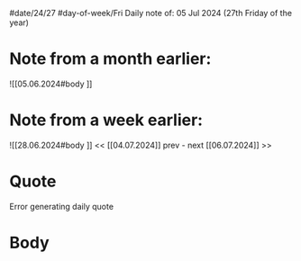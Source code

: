 
#date/24/27
#day-of-week/Fri
Daily note of: 05 Jul 2024 (27th Friday of the year)

# Note from a month earlier:
![[05.06.2024#body ]]

# Note from a week earlier:
![[28.06.2024#body ]]
 << [[04.07.2024]] prev - next [[06.07.2024]] >>
# Quote

Error generating daily quote
# Body

